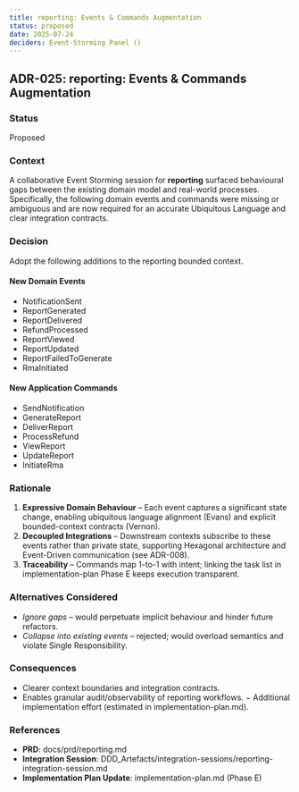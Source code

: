 ```yaml
---
title: reporting: Events & Commands Augmentation
status: proposed
date: 2025-07-24
deciders: Event-Storming Panel ()
---
```


## ADR-025: reporting: Events & Commands Augmentation

### Status
Proposed

### Context
A collaborative Event Storming session for **reporting** surfaced behavioural gaps between the existing domain model and real-world processes.  Specifically, the following domain events and commands were missing or ambiguous and are now required for an accurate Ubiquitous Language and clear integration contracts.

### Decision
Adopt the following additions to the reporting bounded context.

#### New Domain Events
- NotificationSent
- ReportGenerated
- ReportDelivered
- RefundProcessed
- ReportViewed
- ReportUpdated
- ReportFailedToGenerate
- RmaInitiated
#### New Application Commands
- SendNotification
- GenerateReport
- DeliverReport
- ProcessRefund
- ViewReport
- UpdateReport
- InitiateRma
### Rationale
1. **Expressive Domain Behaviour** – Each event captures a significant state change, enabling ubiquitous language alignment (Evans) and explicit bounded-context contracts (Vernon).
2. **Decoupled Integrations** – Downstream contexts subscribe to these events rather than private state, supporting Hexagonal architecture and Event-Driven communication (see ADR-008).
3. **Traceability** – Commands map 1-to-1 with intent; linking the task list in implementation-plan Phase E keeps execution transparent.

### Alternatives Considered
- _Ignore gaps_ – would perpetuate implicit behaviour and hinder future refactors.
- _Collapse into existing events_ – rejected; would overload semantics and violate Single Responsibility.

### Consequences
+ Clearer context boundaries and integration contracts.
+ Enables granular audit/observability of reporting workflows.
− Additional implementation effort (estimated in implementation-plan.md).

### References
- **PRD**: docs/prd/reporting.md
- **Integration Session**: DDD_Artefacts/integration-sessions/reporting-integration-session.md
- **Implementation Plan Update**: implementation-plan.md (Phase E)
